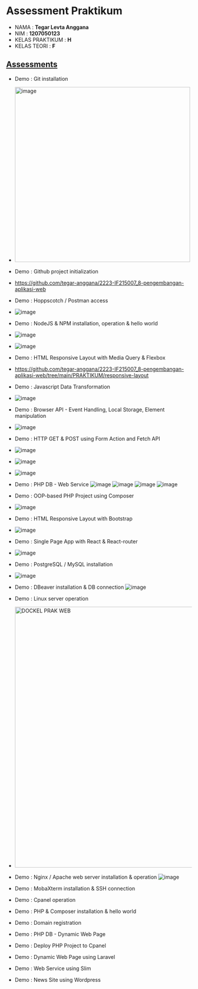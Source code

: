# Assessment Praktikum
- NAMA : **Tegar Levta Anggana**
- NIM : **1207050123**
- KELAS PRAKTIKUM : **H**
- KELAS TEORI : **F**
## [Assessments](https://github.com/insanalamin/2223-IF215007_8-pengembangan-aplikasi-web#workshop-class-1-credit)
- Demo : Git installation
- <img width="475" alt="image" src="https://user-images.githubusercontent.com/80917799/209251171-dc341f25-7822-48eb-a151-7de83a880d5e.png">

- Demo : Github project initialization
- https://github.com/tegar-anggana/2223-IF215007_8-pengembangan-aplikasi-web

- Demo : Hoppscotch / Postman access
- ![image](https://user-images.githubusercontent.com/80917799/209251345-286389fb-3309-475a-a5be-2732a6645cf9.png)

- Demo : NodeJS & NPM installation, operation & hello world
- ![image](https://user-images.githubusercontent.com/80917799/209251627-edc0422b-e065-49e3-8180-2463105bf657.png)
- ![image](https://user-images.githubusercontent.com/80917799/209251731-75ff4bb0-cbf3-4aca-ba44-ca44559d7991.png)
 
- Demo : HTML Responsive Layout with Media Query & Flexbox
- https://github.com/tegar-anggana/2223-IF215007_8-pengembangan-aplikasi-web/tree/main/PRAKTIKUM/responsive-layout

- Demo : Javascript Data Transformation
- ![image](https://user-images.githubusercontent.com/80917799/209253293-79ffe9b0-ba79-497d-a477-e059e84b7f65.png)

- Demo : Browser API - Event Handling, Local Storage, Element manipulation
- ![image](https://user-images.githubusercontent.com/80917799/209255468-94fd3fe0-e2e7-451a-9fb7-d8da32103005.png)
 
- Demo : HTTP GET & POST using Form Action and Fetch API
- ![image](https://user-images.githubusercontent.com/80917799/209255599-f69e3092-d3f2-478b-80b6-28e3dbbefde4.png)
- ![image](https://user-images.githubusercontent.com/80917799/209255665-80bb7fe5-f145-4145-b1d6-f2a3bb722341.png)
- ![image](https://user-images.githubusercontent.com/80917799/209255673-bb8e5350-ffd2-4da2-a796-a6f7c18c401f.png)
 
- Demo : PHP DB - Web Service
![image](https://user-images.githubusercontent.com/80917799/209264820-2e6e96dc-747e-41a7-adc4-a26f8b266953.png)
![image](https://user-images.githubusercontent.com/80917799/209264854-bc91bb7d-20f2-4078-a94a-e13862216388.png)
![image](https://user-images.githubusercontent.com/80917799/209264868-a8895017-7c25-45b1-a095-0b775e969a10.png)
![image](https://user-images.githubusercontent.com/80917799/209264887-c709ba06-20bf-49b6-9d18-532fd6d6cf56.png)
 
- Demo : OOP-based PHP Project using Composer
- ![image](https://user-images.githubusercontent.com/80917799/209264941-9849bd72-b741-4454-b937-9e458e086e57.png)
 
- Demo : HTML Responsive Layout with Bootstrap
- ![image](https://user-images.githubusercontent.com/80917799/209257271-f55ac77d-357f-4410-bb79-f2d6cf7f3efa.png)
 
- Demo : Single Page App with React & React-router
- ![image](https://user-images.githubusercontent.com/80917799/209251910-f1b9b20f-7640-4776-8b59-1869370797da.png)

- Demo : PostgreSQL / MySQL installation
- ![image](https://user-images.githubusercontent.com/80917799/209268932-4a432eae-fdd6-4c99-b1e5-490c575969c7.png)

- Demo : DBeaver installation & DB connection
![image](https://user-images.githubusercontent.com/80917799/209267740-b872b2bd-0c31-4f2e-b460-762d43f0fea7.png)

- Demo : Linux server operation
- <img width="708" alt="DOCKEL PRAK WEB" src="https://user-images.githubusercontent.com/80917799/209265214-6991246b-cd5a-4c62-8dce-2b2a0a00fc4f.png">

- Demo : Nginx / Apache web server installation & operation
![image](https://user-images.githubusercontent.com/80917799/209265687-02084262-7eb1-453f-bb93-c8047a63e081.png)

- Demo : MobaXterm installation & SSH connection

- Demo : Cpanel operation
- Demo : PHP & Composer installation & hello world
- Demo : Domain registration
- Demo : PHP DB - Dynamic Web Page
- Demo : Deploy PHP Project to Cpanel
- Demo : Dynamic Web Page using Laravel
- Demo : Web Service using Slim
- Demo : News Site using Wordpress
